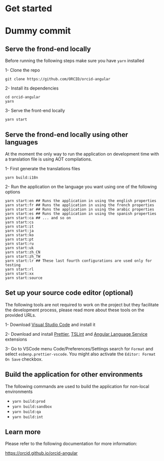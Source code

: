 # Get started

# Dummy commit

## Serve the frond-end locally

Before running the following steps make sure you have `yarn` installed

1- Clone the repo

```
git clone https://github.com/ORCID/orcid-angular
```

2- Install its dependencies

```
cd orcid-angular
yarn
```

3- Serve the front-end locally

```
yarn start
```

## Serve the frond-end locally using other languages

At the moment the only way to run the application on development time with a translation file is using AOT compilations.

1- First generate the translations files

```
yarn build:i18n
```

2- Run the application on the language you want using one of the following options

```
yarn start:en ## Runs the application in using the english properties
yarn start:fr ## Runs the application in using the french properties
yarn start:ar ## Runs the application in using the arabic properties
yarn start:es ## Runs the application in using the spanish properties
yarn start:ca ## ... and so on
yarn start:cs
yarn start:it
yarn start:ja
yarn start:ko
yarn start:pt
yarn start:ru
yarn start:uk
yarn start:zh_CN
yarn start:zh_TW
yarn start:lr ## These last fourth configurations are used only for testing
yarn start:rl
yarn start:xx
yarn start:source
```

## Set up your source code editor (optional)

The following tools are not required to work on the project but they facilitate the development process, please read more about these tools on the provided URLs.

1- Download [Visual Studio Code](https://code.visualstudio.com/) and install it

2- Download and install [Prettier](https://marketplace.visualstudio.com/items?itemName=esbenp.prettier-vscode), [TSLint](https://marketplace.visualstudio.com/items?itemName=ms-vscode.vscode-typescript-tslint-plugin) and [Angular Language Service](https://marketplace.visualstudio.com/items?itemName=Angular.ng-template) extensions

3- Go to VSCode menu Code/Preferences/Settings search for `Format` and select `esbenp.prettier-vscode`. You might also activate the `Editor: Format On Save` checkbox.

## Build the application for other environments

The following commands are used to build the application for non-local environments

- `yarn build:prod`
- `yarn build:sandbox`
- `yarn build:qa`
- `yarn build:int`

## Learn more

Please refer to the following documentation for more information:

https://orcid.github.io/orcid-angular
